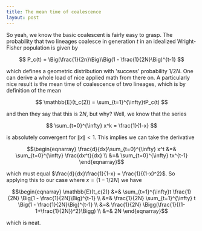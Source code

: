 ```yaml
---
title: The mean time of coalescence
layout: post
---
```


So yeah, we know the basic coalescent is fairly easy to grasp. The probability
that two lineages coalesce in generation $t$ in an idealized Wright-Fisher
population is given by

$$ P_c(t) = \Big(\frac{1}{2n}\Big)\Big(1 - \frac{1}{2N}\Big)^{t-1} $$

which defines a geometric distribution with 'success' probability $1/2N$. One
can derive a whole load of nice applied math from there on. A particularly nice
result is the mean time of coalescence of two lineages, which is by definition
of the mean

$$ \mathbb{E}(t_c(2)) = \sum_{t=1}^{\infty}tP_c(t) $$

and then they say that this is $2N$, but why? Well, we know that the series 

$$ \sum_{t=0}^{\infty} x^k = \frac{1}{1-x} $$

is absolutely convergent for $\|x\| < 1$. This implies we can take the derivative

$$\begin{eqnarray} 
\frac{d}{dx}\sum_{t=0}^{\infty} x^t &=& \sum_{t=0}^{\infty} \frac{dx^t}{dx} \\ 
                                    &=& \sum_{t=0}^{\infty} tx^{t-1} 
\end{eqnarray}$$

which must equal $\frac{d}{dx}\frac{1}{1-x} = \frac{1}{(1-x)^2}$. So applying
this to our case where $x = (1-1/2N)$ we have

$$\begin{eqnarray} 
\mathbb{E}(t_c(2)) &=& \sum_{t=1}^{\infty}t \frac{1}{2N} \Big(1 - \frac{1}{2N}\Big)^{t-1} \\ 
                   &=& \frac{1}{2N} \sum_{t=1}^{\infty} t \Big(1 - \frac{1}{2N}\Big)^{t-1} \\ 
                   &=& \frac{1}{2N} \Bigg(\frac{1}{(1-1+\frac{1}{2N})^2}\Bigg) \\ 
                   &=& 2N 
\end{eqnarray}$$

which is neat.
